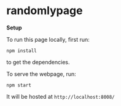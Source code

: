 # randomlypage

**Setup**

To run this page locally, first run:

```
npm install
```

to get the dependencies.

To serve the webpage, run:


```
npm start
```

It will be hosted at `http://localhost:8008/`
